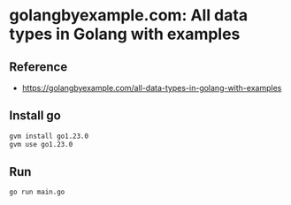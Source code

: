 # golangbyexample.com: All data types in Golang with examples

## Reference

- https://golangbyexample.com/all-data-types-in-golang-with-examples

## Install go

```sh
gvm install go1.23.0
gvm use go1.23.0
```

## Run

```sh
go run main.go
```
